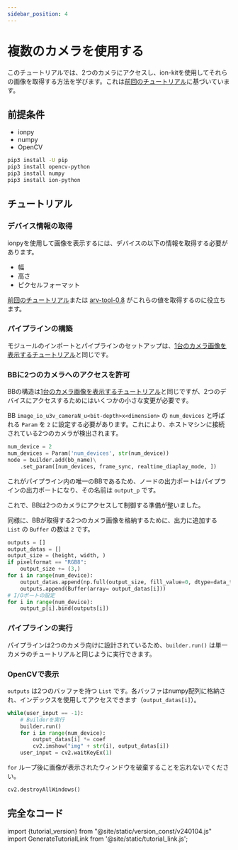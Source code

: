 ```yaml
---
sidebar_position: 4
---
```


# 複数のカメラを使用する

このチュートリアルでは、2つのカメラにアクセスし、ion-kitを使用してそれらの画像を取得する方法を学びます。これは[前回のチュートリアル](display-image)に基づいています。

## 前提条件

* ionpy 
* numpy
* OpenCV

```bash
pip3 install -U pip
pip3 install opencv-python
pip3 install numpy
pip3 install ion-python
```

## チュートリアル

### デバイス情報の取得

ionpyを使用して画像を表示するには、デバイスの以下の情報を取得する必要があります。

* 幅
* 高さ
* ピクセルフォーマット

[前回のチュートリアル](obtain-device-info.md)または [arv-tool-0.8](../../external/aravis/arv-tools.md) がこれらの値を取得するのに役立ちます。

### パイプラインの構築

モジュールのインポートとパイプラインのセットアップは、[1台のカメラ画像を表示するチュートリアル](display-image)と同じです。

### BBに2つのカメラへのアクセスを許可

BBの構造は[1台のカメラ画像を表示するチュートリアル](display-image)と同じですが、2つのデバイスにアクセスするためにはいくつかの小さな変更が必要です。

BB `image_io_u3v_cameraN_u<bit-depth>x<dimension>` の `num_devices` と呼ばれる `Param` を `2` に設定する必要があります。これにより、ホストマシンに接続されている2つのカメラが検出されます。

```python
num_device = 2
num_devices = Param('num_devices', str(num_device))
node = builder.add(bb_name)\
    .set_param([num_devices, frame_sync, realtime_diaplay_mode, ])
```

これがパイプライン内の唯一のBBであるため、ノードの出力ポートはパイプラインの出力ポートになり、その名前は `output_p` です。

これで、BBは2つのカメラにアクセスして制御する準備が整いました。

同様に、BBが取得する2つのカメラ画像を格納するために、出力に追加する `List` の `Buffer` の数は `2` です。

```python
outputs = []
output_datas = []
output_size = (height, width, )
if pixelformat == "RGB8":
    output_size += (3,)
for i in range(num_device):
    output_datas.append(np.full(output_size, fill_value=0, dtype=data_type))
    outputs.append(Buffer(array= output_datas[i]))
# I/Oポートの設定
for i in range(num_device):
    output_p[i].bind(outputs[i])
```

### パイプラインの実行

パイプラインは2つのカメラ向けに設計されているため、`builder.run()` は単一カメラのチュートリアルと同じように実行できます。

### OpenCVで表示

`outputs` は2つのバッファを持つ `List` です。各バッファはnumpy配列に格納され、インデックスを使用してアクセスできます（`output_datas[i]`）。

```python
while(user_input == -1):
    # Builderを実行
    builder.run()
    for i in range(num_device):
        output_datas[i] *= coef
        cv2.imshow("img" + str(i), output_datas[i])
    user_input = cv2.waitKeyEx(1)
```

`for` ループ後に画像が表示されたウィンドウを破棄することを忘れないでください。

```python
cv2.destroyAllWindows()
```

## 完全なコード


import {tutorial_version} from "@site/static/version_const/v240104.js"
import GenerateTutorialLink from '@site/static/tutorial_link.js';

<GenerateTutorialLink language="python" tag={tutorial_version} tutorialfile="tutorial1_display_2cam" />